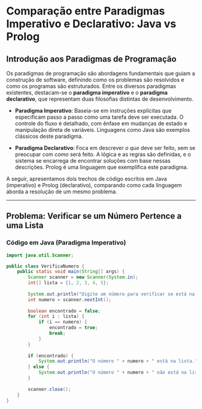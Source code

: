 ﻿

# Comparação entre Paradigmas Imperativo e Declarativo: Java vs Prolog

## Introdução aos Paradigmas de Programação

Os paradigmas de programação são abordagens fundamentais que guiam a construção de software, definindo como os problemas são resolvidos e como os programas são estruturados. Entre os diversos paradigmas existentes, destacam-se o **paradigma imperativo** e o **paradigma declarativo**, que representam duas filosofias distintas de desenvolvimento.

- **Paradigma Imperativo**: Baseia-se em instruções explícitas que especificam passo a passo como uma tarefa deve ser executada. O controle do fluxo é detalhado, com ênfase em mudanças de estado e manipulação direta de variáveis. Linguagens como Java são exemplos clássicos deste paradigma.
  
- **Paradigma Declarativo**: Foca em descrever *o que* deve ser feito, sem se preocupar com *como* será feito. A lógica e as regras são definidas, e o sistema se encarrega de encontrar soluções com base nessas descrições. Prolog é uma linguagem que exemplifica este paradigma.

A seguir, apresentamos dois trechos de código escritos em Java (imperativo) e Prolog (declarativo), comparando como cada linguagem aborda a resolução de um mesmo problema.

---

## Problema: Verificar se um Número Pertence a uma Lista

### Código em Java (Paradigma Imperativo)

```java
import java.util.Scanner;

public class VerificaNumero {
    public static void main(String[] args) {
        Scanner scanner = new Scanner(System.in);
        int[] lista = {1, 2, 3, 4, 5};
        
        System.out.println("Digite um número para verificar se está na lista:");
        int numero = scanner.nextInt();
        
        boolean encontrado = false;
        for (int i : lista) {
            if (i == numero) {
                encontrado = true;
                break;
            }
        }
        
        if (encontrado) {
            System.out.println("O número " + numero + " está na lista.");
        } else {
            System.out.println("O número " + numero + " não está na lista.");
        }
        
        scanner.close();
    }
}
